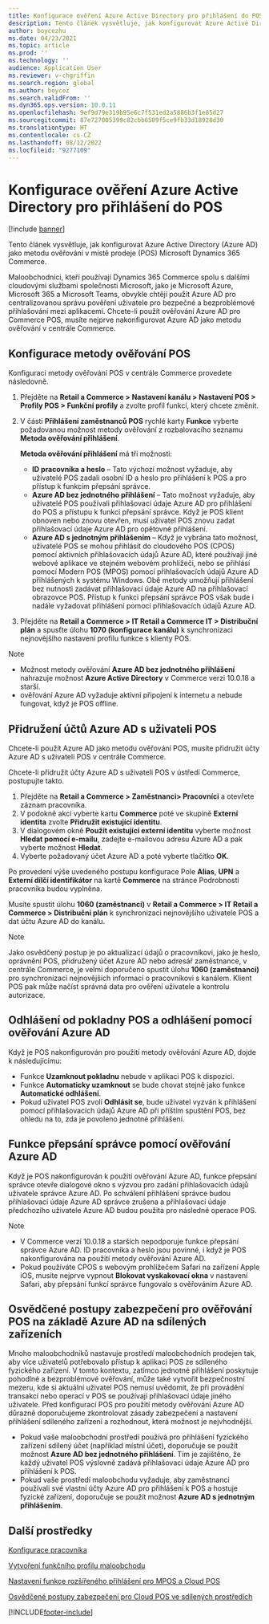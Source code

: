 ```yaml
---
title: Konfigurace ověření Azure Active Directory pro přihlášení do POS
description: Tento článek vysvětluje, jak konfigurovat Azure Active Directory jako metodu ověřování v místě prodeje Microsoft Dynamics 365 Commerce.
author: boycezhu
ms.date: 04/23/2021
ms.topic: article
ms.prod: ''
ms.technology: ''
audience: Application User
ms.reviewer: v-chgriffin
ms.search.region: global
ms.author: boycez
ms.search.validFrom: ''
ms.dyn365.ops.version: 10.0.11
ms.openlocfilehash: 9ef9d79e319b95e6c7f531ed2a5886b3f1e85d27
ms.sourcegitcommit: 87e727005399c82cbb6509f5ce9fb33d18928d30
ms.translationtype: HT
ms.contentlocale: cs-CZ
ms.lasthandoff: 08/12/2022
ms.locfileid: "9277109"
---
```

# <a name="configure-azure-active-directory-authentication-for-pos-sign-in"></a>Konfigurace ověření Azure Active Directory pro přihlášení do POS

[!include [banner](includes/banner.md)]

Tento článek vysvětluje, jak konfigurovat Azure Active Directory (Azure AD) jako metodu ověřování v místě prodeje (POS) Microsoft Dynamics 365 Commerce.

Maloobchodníci, kteří používají Dynamics 365 Commerce spolu s dalšími cloudovými službami společnosti Microsoft, jako je Microsoft Azure, Microsoft 365 a Microsoft Teams, obvykle chtějí použít Azure AD pro centralizovanou správu pověření uživatele pro bezpečné a bezproblémové přihlašování mezi aplikacemi. Chcete-li použít ověřování Azure AD pro Commerce POS, musíte nejprve nakonfigurovat Azure AD jako metodu ověřování v centrále Commerce.

## <a name="configure-pos-authentication-method"></a>Konfigurace metody ověřování POS

Konfiguraci metody ověřování POS v centrále Commerce provedete následovně.
    
1. Přejděte na **Retail a Commerce \> Nastavení kanálu \> Nastavení POS \> Profily POS \> Funkční profily** a zvolte profil funkcí, který chcete změnit.
1. V části **Přihlášení zaměstnanců POS** rychlé karty **Funkce** vyberte požadovanou možnost metody ověřování z rozbalovacího seznamu **Metoda ověřování přihlášení**.

    **Metoda ověřování přihlášení** má tři možnosti:
    
    - **ID pracovníka a heslo** – Tato výchozí možnost vyžaduje, aby uživatelé POS zadali osobní ID a heslo pro přihlášení k POS a pro přístup k funkcím přepsání správce.
    - **Azure AD bez jednotného přihlášení** – Tato možnost vyžaduje, aby uživatelé POS používali přihlašovací údaje Azure AD pro přihlášení do POS a přístupu k funkci přepsání správce. Když je POS klient obnoven nebo znovu otevřen, musí uživatel POS znovu zadat přihlašovací údaje Azure AD pro opětovné přihlášení.
    - **Azure AD s jednotným přihlášením** – Když je vybrána tato možnost, uživatelé POS se mohou přihlásit do cloudového POS (CPOS) pomocí aktivních přihlašovacích údajů Azure AD, které používají jiné webové aplikace ve stejném webovém prohlížeči, nebo se přihlásí pomocí Modern POS (MPOS) pomocí přihlašovacích údajů Azure AD přihlášených k systému Windows. Obě metody umožňují přihlášení bez nutnosti zadávat přihlašovací údaje Azure AD na přihlašovací obrazovce POS. Přístup k funkci přepsání správce POS však bude i nadále vyžadovat přihlášení pomocí přihlašovacích údajů Azure AD.

1. Přejděte na **Retail a Commerce > IT Retail a Commerce IT > Distribuční plán** a spusťte úlohu **1070 (konfigurace kanálu)** k synchronizaci nejnovějšího nastavení profilu funkce s klienty POS.

> [!NOTE]
> - Možnost metody ověřování **Azure AD bez jednotného přihlášení** nahrazuje možnost **Azure Active Directory** v Commerce verzi 10.0.18 a starší.
> - ověřování Azure AD vyžaduje aktivní připojení k internetu a nebude fungovat, když je POS offline.

## <a name="associate-azure-ad-accounts-with-pos-users"></a>Přidružení účtů Azure AD s uživateli POS

Chcete-li použít Azure AD jako metodu ověřování POS, musíte přidružit účty Azure AD s uživateli POS v centrále Commerce. 

Chcete-li přidružit účty Azure AD s uživateli POS v ústředí Commerce, postupujte takto.
    
1. Přejděte na **Retail a Commerce > Zaměstnanci> Pracovníci** a otevřete záznam pracovníka.
1. V podokně akcí vyberte kartu **Commerce** poté ve skupině **Externí identita** zvolte **Přidružit existující identitu**. 
1. V dialogovém okně **Použít existující externí identitu** vyberte možnost **Hledat pomocí e-mailu**, zadejte e-mailovou adresu Azure AD a pak vyberte možnost **Hledat**.
1. Vyberte požadovaný účet Azure AD a poté vyberte tlačítko **OK**.

Po provedení výše uvedeného postupu konfigurace Pole **Alias**, **UPN** a **Externí dílčí identifikátor** na kartě **Commerce** na stránce Podrobnosti pracovníka budou vyplněna.

Musíte spustit úlohu **1060 (zaměstnanci)** v **Retail a Commerce > IT Retail a Commerce > Distribuční plán** k synchronizaci nejnovějšího uživatele POS a dat účtu Azure AD do kanálu.

> [!NOTE]
> Jako osvědčený postup je po aktualizací údajů o pracovníkovi, jako je heslo, oprávnění POS, přidružený účet Azure AD nebo adresář zaměstnance, v centrále Commerce, je velmi doporučeno spustit úlohu **1060 (zaměstnanci)** pro synchronizaci nejnovějších informací o pracovníkovi s kanálem. Klient POS pak může načíst správná data pro ověření uživatele a kontrolu autorizace.

## <a name="pos-lock-register-and-sign-out-with-azure-ad-authentication"></a>Odhlášení od pokladny POS a odhlášení pomocí ověřování Azure AD

Když je POS nakonfigurován pro použití metody ověřování Azure AD, dojde k následujícímu:

- Funkce **Uzamknout pokladnu** nebude v aplikaci POS k dispozici. 
- Funkce **Automaticky uzamknout** se bude chovat stejně jako funkce **Automatické odhlášení**.
- Pokud uživatel POS zvolí **Odhlásit se**, bude uživatel vyzván k přihlášení pomocí přihlašovacích údajů Azure AD při příštím spuštění POS, bez ohledu na to, zda je povoleno jednotné přihlášení.

## <a name="manager-override-functionality-with-azure-ad-authentication"></a>Funkce přepsání správce pomocí ověřování Azure AD

Když je POS nakonfigurován k použití ověřování Azure AD, funkce přepsání správce otevře dialogové okno s výzvou pro zadání přihlašovacích údajů uživatele správce Azure AD. Po schválení přihlášení správce budou přihlašovací údaje Azure AD správce zrušena a přihlašovací údaje předchozího uživatele Azure AD budou použita pro následné operace POS.

> [!NOTE]
> - V Commerce verzí 10.0.18 a starších nepodporuje funkce přepsání správce Azure AD. ID pracovníka a heslo jsou povinné, i když je POS nakonfigurována na použití metody ověřování Azure AD.
> - Pokud používáte CPOS s webovým prohlížečem Safari na zařízení Apple iOS, musíte nejprve vypnout **Blokovat vyskakovací okna** v nastavení Safari, aby přepsání funkcí správce fungovalo s ověřováním Azure AD. 

## <a name="security-best-practices-for-azure-ad-based-pos-authentication-on-shared-devices"></a>Osvědčené postupy zabezpečení pro ověřování POS na základě Azure AD na sdílených zařízeních

Mnoho maloobchodníků nastavuje prostředí maloobchodních prodejen tak, aby více uživatelů potřebovalo přístup k aplikaci POS ze sdíleného fyzického zařízení. V tomto kontextu, zatímco jednotné přihlášení poskytuje pohodlné a bezproblémové ověřování, může také vytvořit bezpečnostní mezeru, kde si aktuální uživatel POS nemusí uvědomit, že při provádění transakcí nebo operací v POS se používají přihlašovací údaje jiného uživatele. Před konfigurací POS pro použití metody ověřování Azure AD důrazně doporučujeme zkontrolovat zásady zabezpečení a nastavení přihlášení sdíleného zařízení a rozhodnout, která možnost je nejvhodnější.

- Pokud vaše maloobchodní prostředí používá pro přihlášení fyzického zařízení sdílený účet (například místní účet), doporučuje se použít možnost **Azure AD bez jednotného přihlášení**. Tím je zajištěno, že každý uživatel POS výslovně zadává přihlašovací údaje Azure AD pro přihlášení k POS.
- Pokud vaše prostředí maloobchodu vyžaduje, aby zaměstnanci používali své vlastní účty Azure AD pro přihlášení k POS a hostuje fyzické zařízení, doporučuje se použít možnost **Azure AD s jednotným přihlášením**.

## <a name="additional-resources"></a>Další prostředky

[ Konfigurace pracovníka](tasks/worker.md)

[Vytvoření funkčního profilu maloobchodu](retail-functionality-profile.md)


[Nastavení funkce rozšířeného přihlášení pro MPOS a Cloud POS](extended-logon.md)

[Osvědčené postupy zabezpečení pro Cloud POS ve sdílených prostředích](dev-itpro/secure-retail-cloud-pos.md)



[!INCLUDE[footer-include](../includes/footer-banner.md)]

